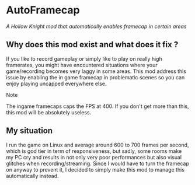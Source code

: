 # AutoFramecap
_A Hollow Knight mod that automatically enables framecap in certain areas_

## Why does this mod exist and what does it fix ?

If you like to record gameplay or simply like to play on really high framerates, you might have encountered situations where your game/recording becomes very laggy in some areas. This mod address this issue by enabling the in game framecap in problematic scenes so you can enjoy playing uncapped everywhere else.

> [!NOTE]
> The ingame framecaps caps the FPS at 400. If you don't get more than this, this mod will be absolutely useless.

## My situation

I run the game on Linux and average around 600 to 700 frames per second, which is god tier in term of responsiveness, but sadly, some rooms make my PC cry and results in not only very poor performances but also visual glitches when recording/streaming. Since I would have to turn the framecap on anyway to prevent it, I decided to simply make this mod to manage this automatically instead.
